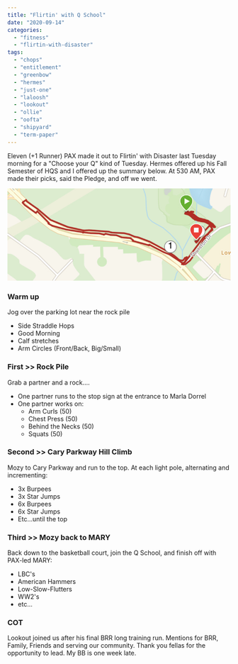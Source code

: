```yaml
---
title: "Flirtin' with Q School"
date: "2020-09-14"
categories: 
  - "fitness"
  - "flirtin-with-disaster"
tags: 
  - "chops"
  - "entitlement"
  - "greenbow"
  - "hermes"
  - "just-one"
  - "laloosh"
  - "lookout"
  - "ollie"
  - "oofta"
  - "shipyard"
  - "term-paper"
---
```


Eleven (+1 Runner) PAX made it out to Flirtin' with Disaster last Tuesday morning for a "Choose your Q" kind of Tuesday. Hermes offered up his Fall Semester of HQS and I offered up the summary below. At 530 AM, PAX made their picks, said the Pledge, and off we went.

![](images/IMG_3225.jpg)

### Warm up

Jog over the parking lot near the rock pile

- Side Straddle Hops
- Good Morning
- Calf stretches
- Arm Circles (Front/Back, Big/Small)

### First >> Rock Pile

Grab a partner and a rock....

- One partner runs to the stop sign at the entrance to Marla Dorrel
- One partner works on:
    - Arm Curls (50)
    - Chest Press (50)
    - Behind the Necks (50)
    - Squats (50)

### Second >> Cary Parkway Hill Climb

Mozy to Cary Parkway and run to the top. At each light pole, alternating and incrementing:

- 3x Burpees
- 3x Star Jumps
- 6x Burpees
- 6x Star Jumps
- Etc...until the top

### Third >> Mozy back to MARY

Back down to the basketball court, join the Q School, and finish off with PAX-led MARY:

- LBC's
- American Hammers
- Low-Slow-Flutters
- WW2's
- etc...

### COT

Lookout joined us after his final BRR long training run. Mentions for BRR, Family, Friends and serving our community. Thank you fellas for the opportunity to lead. My BB is one week late.
